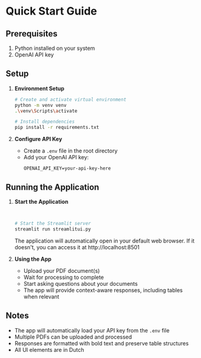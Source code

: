# Quick Start Guide

## Prerequisites
1. Python installed on your system
2. OpenAI API key

## Setup

1. **Environment Setup**
   ```bash
   # Create and activate virtual environment
   python -m venv venv
   .\venv\Scripts\activate
   
   # Install dependencies
   pip install -r requirements.txt
   ```

2. **Configure API Key**
   - Create a `.env` file in the root directory
   - Add your OpenAI API key:
     ```
     OPENAI_API_KEY=your-api-key-here
     ```

## Running the Application

1. **Start the Application**
   ```bash


   # Start the Streamlit server
   streamlit run streamlitui.py
   ```
   The application will automatically open in your default web browser. If it doesn't, you can access it at http://localhost:8501

2. **Using the App**
   - Upload your PDF document(s)
   - Wait for processing to complete
   - Start asking questions about your documents
   - The app will provide context-aware responses, including tables when relevant

## Notes
- The app will automatically load your API key from the `.env` file
- Multiple PDFs can be uploaded and processed
- Responses are formatted with bold text and preserve table structures
- All UI elements are in Dutch
